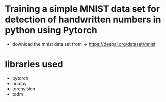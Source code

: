 # Training a simple MNIST data set for detection of handwritten numbers in python using Pytorch

- download the mnist data set from -> https://deepai.org/dataset/mnist

# libraries used
- pytorch
- numpy
- torchvision
- tqdm
